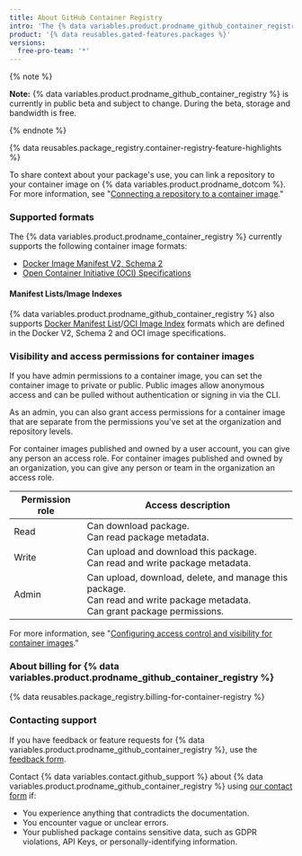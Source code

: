 ```yaml
---
title: About GitHub Container Registry
intro: 'The {% data variables.product.prodname_github_container_registry %} allows you to seamlessly host and manage Docker container images in your organization or personal user account on {% data variables.product.prodname_dotcom %}. {% data variables.product.prodname_github_container_registry %} allows you to configure who can manage and access packages using fine-grained permissions.'
product: '{% data reusables.gated-features.packages %}'
versions:
  free-pro-team: '*'
---
```


{% note %}

**Note:** {% data variables.product.prodname_github_container_registry %} is currently in public beta and subject to change. During the beta, storage and bandwidth is free.

{% endnote %}


{% data reusables.package_registry.container-registry-feature-highlights %}

To share context about your package's use, you can link a repository to your container image on {% data variables.product.prodname_dotcom %}. For more information, see "[Connecting a repository to a container image](/packages/managing-container-images-with-github-container-registry/connecting-a-repository-to-a-container-image)."

### Supported formats

The {% data variables.product.prodname_container_registry %} currently supports the following container image formats:

* [Docker Image Manifest V2, Schema 2](https://docs.docker.com/registry/spec/manifest-v2-2/)
* [Open Container Initiative (OCI) Specifications](https://github.com/opencontainers/image-spec)

#### Manifest Lists/Image Indexes

{% data variables.product.prodname_github_container_registry %} also supports [Docker Manifest List](https://docs.docker.com/registry/spec/manifest-v2-2/#manifest-list)/[OCI Image Index](https://github.com/opencontainers/image-spec/blob/79b036d80240ae530a8de15e1d21c7ab9292c693/image-index.md) formats which are defined in the Docker V2, Schema 2 and OCI image specifications.

### Visibility and access permissions for container images

If you have admin permissions to a container image, you can set the container image to private or public. Public images allow anonymous access and can be pulled without authentication or signing in via the CLI.

As an admin, you can also grant access permissions for a container image that are separate from the permissions you've set at the organization and repository levels.

For container images published and owned by a user account, you can give any person an access role. For container images published and owned by an organization, you can give any person or team in the organization an access role.

| Permission role | Access description |
|-----|----|
| Read | Can download package. <br> Can read package metadata. |
| Write | Can upload and download this package. <br> Can read and write package metadata. |
| Admin | Can upload, download, delete, and manage this package. <br> Can read and write package metadata. <br> Can grant package permissions.

For more information, see "[Configuring access control and visibility for container images](/packages/managing-container-images-with-github-container-registry/configuring-access-control-and-visibility-for-container-images)."

### About billing for {% data variables.product.prodname_github_container_registry %}

{% data reusables.package_registry.billing-for-container-registry %}

### Contacting support

If you have feedback or feature requests for {% data variables.product.prodname_github_container_registry %}, use the [feedback form](https://support.github.com/contact/feedback?contact%5Bcategory%5D=packages).

Contact {% data variables.contact.github_support %} about {% data variables.product.prodname_github_container_registry %} using [our contact form](https://support.github.com/contact?form%5Bsubject%5D=Re:%20GitHub%20Packages) if:

* You experience anything that contradicts the documentation.
* You encounter vague or unclear errors.
* Your published package contains sensitive data, such as GDPR violations, API Keys, or personally-identifying information.
